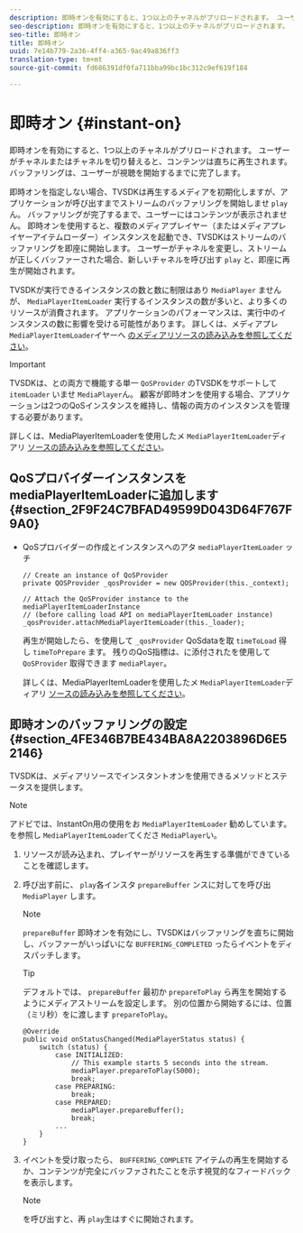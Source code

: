 ```yaml
---
description: 即時オンを有効にすると、1つ以上のチャネルがプリロードされます。 ユーザーがチャネルまたはチャネルを切り替えると、コンテンツは直ちに再生されます。 バッファリングは、ユーザーが視聴を開始するまでに完了します。
seo-description: 即時オンを有効にすると、1つ以上のチャネルがプリロードされます。 ユーザーがチャネルまたはチャネルを切り替えると、コンテンツは直ちに再生されます。 バッファリングは、ユーザーが視聴を開始するまでに完了します。
seo-title: 即時オン
title: 即時オン
uuid: 7e14b779-2a36-4ff4-a365-9ac49a836ff3
translation-type: tm+mt
source-git-commit: fd686391df0fa711bba99bc1bc312c9ef619f184

---
```



# 即時オン {#instant-on}

即時オンを有効にすると、1つ以上のチャネルがプリロードされます。 ユーザーがチャネルまたはチャネルを切り替えると、コンテンツは直ちに再生されます。 バッファリングは、ユーザーが視聴を開始するまでに完了します。

即時オンを指定しない場合、TVSDKは再生するメディアを初期化しますが、アプリケーションが呼び出すまでストリームのバッファリングを開始しませ `play`ん。 バッファリングが完了するまで、ユーザーにはコンテンツが表示されません。 即時オンを使用すると、複数のメディアプレイヤー（またはメディアプレイヤーアイテムローダー）インスタンスを起動でき、TVSDKはストリームのバッファリングを即座に開始します。 ユーザーがチャネルを変更し、ストリームが正しくバッファーされた場合、新しいチャネルを呼び出す `play` と、即座に再生が開始されます。

TVSDKが実行できるインスタンスの数と数に制限はあり `MediaPlayer` ませんが、 `MediaPlayerItemLoader` 実行するインスタンスの数が多いと、より多くのリソースが消費されます。 アプリケーションのパフォーマンスは、実行中のインスタンスの数に影響を受ける可能性があります。 詳しくは、メディアプレ `MediaPlayerItemLoader`イヤーへ [のメディアリソースの読み込みを参照してください](../../../tvsdk-2.7-for-android/content-playback-options/mediaplayer-initialize-for-video/t-psdk-android-2.7-media-resource-load.md)。

>[!IMPORTANT]
>
>TVSDKは、との両方で機能する単一 `QoSProvider` のTVSDKをサポートして `itemLoader` いませ `MediaPlayer`ん。 顧客が即時オンを使用する場合、アプリケーションは2つのQoSインスタンスを維持し、情報の両方のインスタンスを管理する必要があります。

詳しくは、MediaPlayerItemLoaderを使用したメ `MediaPlayerItemLoader`ディアリ [ソースの読み込みを参照してください](../../../tvsdk-2.7-for-android/content-playback-options/mediaplayer-initialize-for-video/t-psdk-android-2.7-media-resource-load-using-mediaplayeritemloader.md)。

## QoSプロバイダーインスタンスをmediaPlayerItemLoaderに追加します {#section_2F9F24C7BFAD49599D043D64F767F9A0}

* QoSプロバイダーの作成とインスタンスへのアタ `mediaPlayerItemLoader` ッチ

   ```
   // Create an instance of QoSProvider  
   private QOSProvider _qosProvider = new QOSProvider(this._context);  
   
   // Attach the QoSProvider instance to the mediaPlayerItemLoaderInstance  
   // (before calling load API on mediaPlayerItemLoader instance)  
   _qosProvider.attachMediaPlayerItemLoader(this._loader); 
   ```

   再生が開始したら、を使用して `_qosProvider` QoSdataを取 `timeToLoad` 得し `timeToPrepare` ます。 残りのQoS指標は、に添付されたを使用して `QoSProvider` 取得できます `mediaPlayer`。

   詳しくは、MediaPlayerItemLoaderを使用したメ `MediaPlayerItemLoader`ディアリ [ソースの読み込みを参照してください](../../../tvsdk-2.7-for-android/content-playback-options/mediaplayer-initialize-for-video/t-psdk-android-2.7-media-resource-load-using-mediaplayeritemloader.md#use-mediaplayeritemloader)。

## 即時オンのバッファリングの設定 {#section_4FE346B7BE434BA8A2203896D6E52146}

TVSDKは、メディアリソースでインスタントオンを使用できるメソッドとステータスを提供します。

>[!NOTE]
>
>アドビでは、InstantOn用の使用をお `MediaPlayerItemLoader` 勧めしています。 を参照し `MediaPlayerItemLoader`てくださ `MediaPlayer`い。

1. リソースが読み込まれ、プレイヤーがリソースを再生する準備ができていることを確認します。
1. 呼び出す前に、 `play`各インスタ `prepareBuffer` ンスに対してを呼び出 `MediaPlayer` します。

   >[!NOTE]
   >
   >`prepareBuffer` 即時オンを有効にし、TVSDKはバッファリングを直ちに開始し、バッファーがいっぱいにな `BUFFERING_COMPLETED` ったらイベントをディスパッチします。

   >[!TIP]
   >
   >デフォルトでは、 `prepareBuffer` 最初か `prepareToPlay` ら再生を開始するようにメディアストリームを設定します。 別の位置から開始するには、位置（ミリ秒）をに渡します `prepareToPlay`。

   ```
   @Override 
   public void onStatusChanged(MediaPlayerStatus status) { 
       switch (status) { 
           case INITIALIZED: 
               // This example starts 5 seconds into the stream. 
               mediaPlayer.prepareToPlay(5000); 
               break; 
           case PREPARING: 
               break; 
           case PREPARED: 
               mediaPlayer.prepareBuffer(); 
               break; 
           ... 
       } 
   }
   ```

1. イベントを受け取ったら、 `BUFFERING_COMPLETE` アイテムの再生を開始するか、コンテンツが完全にバッファされたことを示す視覚的なフィードバックを表示します。

   >[!NOTE]
   >
   >を呼び出すと、再 `play`生はすぐに開始されます。

